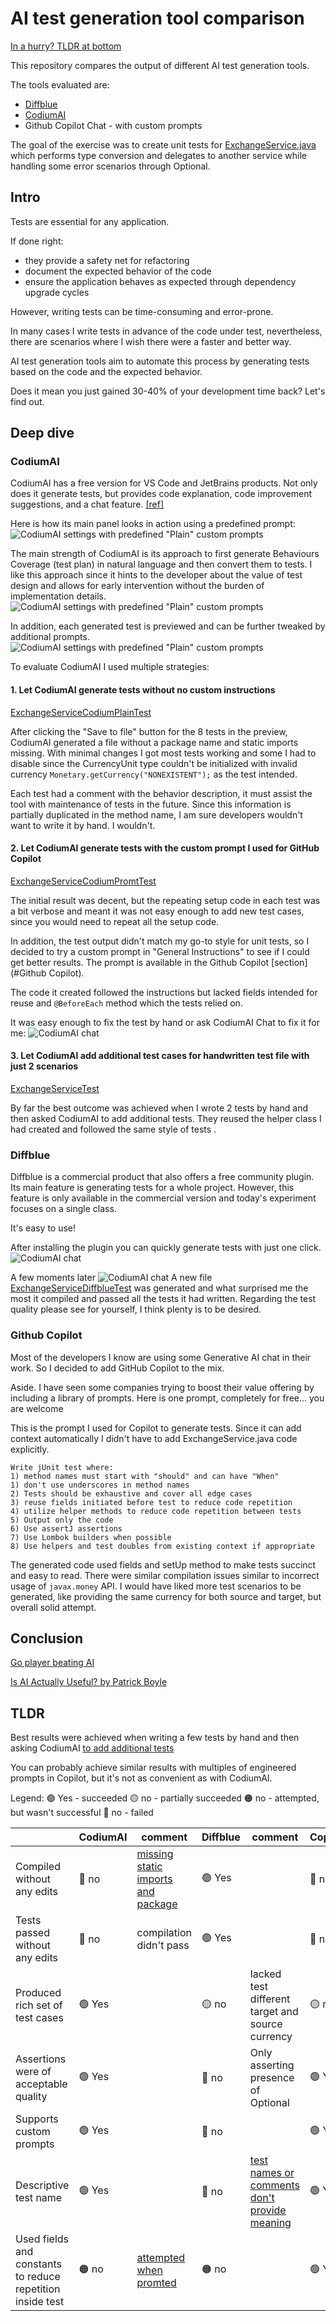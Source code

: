 # AI test generation tool comparison

[In a hurry? TLDR at bottom](#tldr)

This repository compares the output of different AI test generation tools.

The tools evaluated are:

- [Diffblue](https://diffblue.com)
- [CodiumAI](https://www.codium.ai)
- Github Copilot Chat - with custom prompts

The goal of the exercise was to create unit tests for [ExchangeService.java](src/main/java/ExchangeService.java) which
performs type conversion and delegates to another service while handling some error scenarios through Optional.

## Intro
Tests are essential for any application.

If done right:
- they provide a safety net for refactoring
- document the expected behavior of the code
- ensure the application behaves as expected through dependency upgrade cycles

However, writing tests can be time-consuming and error-prone.

In many cases I write tests in advance of the code under test, nevertheless, there are scenarios where
I wish there were a faster and better way.

AI test generation tools aim to automate this process by generating tests based on the code and the expected behavior.

Does it mean you just gained 30-40% of your development time back? Let's find out.

## Deep dive
### CodiumAI
CodiumAI has a free version for VS Code and JetBrains products.
Not only does it generate tests, but provides code explanation, code improvement suggestions, and a chat feature. [[ref]](https://www.codium.ai/products/ide-plugin/)

Here is how its main panel looks in action using a predefined prompt:
![CodiumAI settings with predefined "Plain" custom prompts](screenshots/CodiumAI/defaultSettings.png)

The main strength of CodiumAI is its approach to first generate Behaviours Coverage (test plan) in natural language and then convert them to tests.
I like this approach since it hints to the developer about the value of test design and allows for early intervention without the burden of implementation details.
![CodiumAI settings with predefined "Plain" custom prompts](screenshots/CodiumAI/behaviours.png)

In addition, each generated test is previewed and can be further tweaked by additional prompts.
![CodiumAI settings with predefined "Plain" custom prompts](screenshots/CodiumAI/testPreview.png)

To evaluate CodiumAI I used multiple strategies:
#### 1. Let CodiumAI generate tests without no custom instructions
[ExchangeServiceCodiumPlainTest](src/test/java/com/arpc/aitests/ExchangeServiceCodiumPlainTest.java)

After clicking the "Save to file" button for the 8 tests in the preview, CodiumAI generated a file without a package name and static imports missing.
With minimal changes I got most tests working and some I had to disable since the CurrencyUnit type couldn't be
initialized with invalid currency `Monetary.getCurrency("NONEXISTENT");` as the test intended.

Each test had a comment with the behavior description, it must assist the tool with maintenance of tests in the future. Since this information is partially duplicated in the method name, I am sure developers wouldn't want to write it by hand. I wouldn't.

#### 2. Let CodiumAI generate tests with the custom prompt I used for GitHub Copilot
[ExchangeServiceCodiumPromtTest](src/test/java/com/arpc/aitests/ExchangeServiceCodiumPromtTest.java)

The initial result was decent, but the repeating setup code in each test was a bit verbose and meant it was not easy enough to add new test cases, since you would need to repeat all the setup code.

In addition, the test output didn't match my go-to style for unit tests, so I decided to try a custom prompt in "General Instructions" to see if I could get better results.
The prompt is available in the Github Copilot [section](#Github Copilot).

The code it created followed the instructions but lacked fields intended for reuse and `@BeforeEach` method which the tests relied on.

It was easy enough to fix the test by hand or ask CodiumAI Chat to fix it for me:
![CodiumAI chat](screenshots/CodiumAI/fixingImports.png)

#### 3. Let CodiumAI add additional test cases for handwritten test file with just 2 scenarios
[ExchangeServiceTest](src/test/java/com/arpc/aitests/ExchangeServiceTest.java)

By far the best outcome was achieved when I wrote 2 tests by hand and then asked CodiumAI to add additional tests.
They reused the helper class I had created and followed the same style of tests .


### Diffblue
Diffblue is a commercial product that also offers a free community plugin.
Its main feature is generating tests for a whole project. However, this feature is only available in
the commercial version and today's experiment focuses on a single class.

It's easy to use!

After installing the plugin you can quickly generate tests with just one click.
![CodiumAI chat](screenshots/diffblue/testsForPackage.png)

A few moments later
![CodiumAI chat](screenshots/diffblue/generationOutput.png)
A new file [ExchangeServiceDiffblueTest](src/test/java/com/arpc/aitests/ExchangeServiceDiffblueTest.java) was generated and what surprised me the most it compiled and passed all the tests it had written. Regarding the test quality please see for yourself, I think plenty is to be desired.

### Github Copilot
Most of the developers I know are using some Generative AI chat in their work. So I decided to add GitHub Copilot to the mix.

Aside. I have seen some companies trying to boost their value offering by including a library of prompts.
Here is one prompt, completely for free... you are welcome

This is the prompt I used for Copilot to generate tests. Since it can add context automatically I didn't have to add ExchangeService.java code explicitly.
```
Write jUnit test where: 
1) method names must start with "should" and can have "When"
1) don't use underscores in method names
2) Tests should be exhaustive and cover all edge cases
3) reuse fields initiated before test to reduce code repetition
4) utilize helper methods to reduce code repetition between tests
5) Output only the code
6) Use assertJ assertions
7) Use Lombok builders when possible
8) Use helpers and test doubles from existing context if appropriate
```

The generated code used fields and setUp method to make tests succinct and easy to read. There were similar compilation issues similar to incorrect usage of
`javax.money` API. I would have liked more test scenarios to be generated, like providing the same currency for both source and target, but overall solid attempt.

## Conclusion



[Go player beating AI](https://arstechnica.com/information-technology/2023/02/man-beats-machine-at-go-in-human-victory-over-ai/)

[Is AI Actually Useful? by Patrick Boyle](https://www.youtube.com/watch?v=FTs35x-xUg4)

## TLDR
Best results were achieved when writing a few tests by hand and then asking CodiumAI [to add additional tests](https://github.com/arturs-razmuss/ai-tests/blob/master/src/test/java/com/arpc/aitests/ExchangeServiceTest.java#L63-L122)

You can probably achieve similar results with multiples of engineered prompts in Copilot, but it's not as convenient as with CodiumAI.

Legend:
🟢 Yes - succeeded
🟡 no - partially succeeded
🟠 no - attempted, but wasn't successful
🔴 no - failed

|                                                            | CodiumAI | comment                                                                                                                                                                                                | Diffblue | comment                                                                                                                                                                                  | Copilot | comment                                                                                                                        | 
|------------------------------------------------------------|----------|--------------------------------------------------------------------------------------------------------------------------------------------------------------------------------------------------------|----------|------------------------------------------------------------------------------------------------------------------------------------------------------------------------------------------|---------|--------------------------------------------------------------------------------------------------------------------------------|
| Compiled without any edits                                 | 🔴 no    | [missing static imports and package](https://github.com/arturs-razmuss/ai-tests/commit/c39e2c83d732ebd5f06cd2dbae839f819ecfe7ea#diff-fbacc4b894c29cc3a06d33c4605c53d753c18ec0c3b886d977c78bc8ea3eee27) | 🟢 Yes   |                                                                                                                                                                                          | 🔴 no   | [invalid usage of javax.money API](https://github.com/arturs-razmuss/ai-tests/commit/54e9585aca4334123c912f2019d066b63a2f926c) |
| Tests passed without any edits                             | 🔴 no    | compilation didn't pass                                                                                                                                                                                | 🟢 Yes   |                                                                                                                                                                                          | 🔴 no   | compilation didn't pass                                                                                                        |
| Produced rich set of test cases                            | 🟢 Yes   |                                                                                                                                                                                                        | 🟡 no         | lacked test different target and source currency                                                                                                                                         | 🟡 no   | lacked same currency input for source and target                                                                               |
| Assertions were of acceptable quality                      | 🟢 Yes   |                                                                                                                                                                                                        | 🔴 no         | Only asserting presence of Optional                                                                                                                                                      | 🟢 Yes   |                                                                                                                                |
| Supports custom prompts                                    | 🟢 Yes   |                                                                                                                                                                                                        | 🔴 no    |                                                                                                                                                                                          | 🟢 Yes  |                                                                                                                                |
| Descriptive test name                                      | 🟢 Yes   |                                                                                                                                                                                                        | 🔴 no    | [test names or comments don't provide meaning](https://github.com/arturs-razmuss/ai-tests/blob/master/src/test/java/com/arpc/aitests/ExchangeServiceDiffblueTest.java) | 🟢 Yes  |                                                                                                                                |
| Used fields and constants to reduce repetition inside test | 🟠 no    | [attempted when promted](https://github.com/arturs-razmuss/ai-tests/commit/c39e2c83d732ebd5f06cd2dbae839f819ecfe7ea#diff-336e4dab606c9690011ede09821a2772b1d6e53274d45e406a77da705db521b2)             | 🟠 no    |                                                                                                                                                                                          | 🟢 Yes  |                                                                                                                                |
